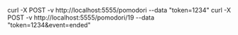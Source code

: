 curl -X POST -v http://localhost:5555/pomodori --data "token=1234"
curl -X POST -v http://localhost:5555/pomodori/19 --data "token=1234&event=ended"
